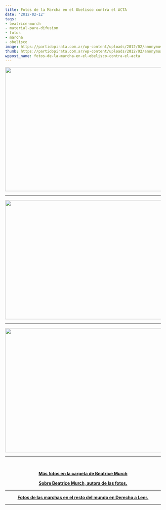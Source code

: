 ```yaml
---
title: Fotos de la Marcha en el Obelisco contra el ACTA
date: '2012-02-12'
tags:
- beatrice-murch
- material-para-difusion
- fotos
- marcha
- obelisco
image: https://partidopirata.com.ar/wp-content/uploads/2012/02/anonymusobelisco.jpg
thumb: https://partidopirata.com.ar/wp-content/uploads/2012/02/anonymusobelisco-150x150.jpg
wppost_name: fotos-de-la-marcha-en-el-obelisco-contra-el-acta
---
```


<p style="text-align: center;"><a href="https://partidopirata.com.ar/wp-content/uploads/2012/02/obelisco3.jpg"><img class="aligncenter  wp-image-500" title="obelisco3" src="https://partidopirata.com.ar/wp-content/uploads/2012/02/obelisco3.jpg" alt="" width="600" height="400" /></a></p>


<hr />

<a href="https://partidopirata.com.ar/wp-content/uploads/2012/02/anonymusobelisco.jpg"><img class="aligncenter  wp-image-3169" title="anonymusobelisco" src="https://partidopirata.com.ar/wp-content/uploads/2012/02/anonymusobelisco.jpg" alt="" width="768" height="384" /></a>

<hr />

<a href="https://partidopirata.com.ar/wp-content/uploads/2012/02/obelisco1.jpg"><img class="aligncenter  wp-image-3170" title="obelisco1" src="https://partidopirata.com.ar/wp-content/uploads/2012/02/obelisco1.jpg" alt="" width="777" height="400" /></a>

<hr />

&nbsp;
<p style="text-align: center;"><strong><a href="https://secure.flickr.com/photos/blmurch/sets/72157629279187299/with/6860002499/" target="_blank">Más fotos en la carpeta de Beatrice Murch</a></strong></p>
<p style="text-align: center;"><strong>
</strong></p>
<p style="text-align: center;"><strong><a href="http://www.beatricemurchphotography.com/" target="_blank">Sobre Beatrice Murch, autora de las fotos.</a></strong></p>


<hr />
<p style="text-align: center;"><strong><a href="http://www.derechoaleer.org/2012/02/protestas-contra-el-acta-ganan-l.html" target="_blank">Fotos de las marchas en el resto del mundo en Derecho a Leer.</a></strong></p>


<hr />
